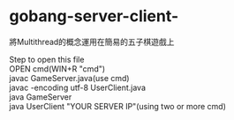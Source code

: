 # gobang-server-client-
  
將Multithread的概念運用在簡易的五子棋遊戲上  
  
Step to open this file  
OPEN cmd(WIN+R "cmd")    
javac GameServer.java(use cmd)  
javac -encoding utf-8 UserClient.java  
java GameServer  
java UserClient "YOUR SERVER IP"(using two or more cmd)  
